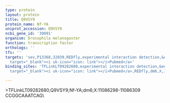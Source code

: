 ```yaml
---
type: protein
layout: protein
title: Q9VSY9
protein_name: Nf-YA
uniprot_accession: Q9VSY9
ncbi_gene_id: '39091'
organism: Drosophila melanogaster
function: transcription factor
orthologs: ''
tfs: ''
targets: 'sev,P13368,32039,REDfly,experimental interaction detection,&ensp;<a href="https://www.ncbi.nlm.nih.gov/pubmed/?term=20965965%5Buid%5D+OR+23213364%5Buid%5D"
  target="_blank"><i uk-icon="icon: link"></i>Pubmed</a>'
binding_sites: 'TFLinkLT09282680,experimental interaction detection,&ensp;<a href="https://www.ncbi.nlm.nih.gov/pubmed/?term=23213364;20965965%5Buid%5D"
  target="_blank"><i uk-icon="icon: link"></i>Pubmed</a>,REDfly,dm6,X,11086298,11086309,NA'

---
```

\>TFLinkLT09282680;Q9VSY9;Nf-YA;dm6;X:11086298-11086309\CCGGCAAATCAG\